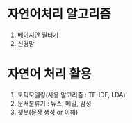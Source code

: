# 자연어처리 알고리즘

1. 베이지안 필터기
2. 신경망



# 자연어 처리 활용

1. 토픽모델링(사용 알고리즘 : TF-IDF, LDA)
2. 문서분류기 : 뉴스, 메일, 감성
3. 챗봇(문장 생성 or 이해)